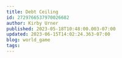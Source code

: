 ```yaml
---
title: Debt Ceiling
id: 2729766537970026682
author: Kirby Urner
published: 2023-05-18T10:48:00.003-07:00
updated: 2023-06-15T14:02:24.363-07:00
blog: world_game
tags: 
---
```


